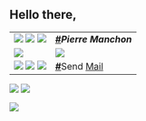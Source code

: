 Hello there,
----
| | |
|---|---|
|![](https://img.shields.io/static/v1?label=&labelColor=313131&message=pierre-manchon&color=181717&style=flat&logo=github&link=https://github.com/pierre-manchon) ![](https://img.shields.io/static/v1?label=&labelColor=313131&message=pierre-manchon&color=FCA121&style=flat&logo=gitlab&link=https://gitlab.com/pierre-manchon) ![](https://img.shields.io/static/v1?label=&labelColor=313131&message=pierre-manchon&color=0052CC&style=flat&logo=bitbucket&link=https://bitbucket.org/pierre-manchon/)|[***#***]()***Pierre Manchon***|
|<img src="https://github-readme-stats.vercel.app/api/pin/?username=pierre-manchon&repo=SIDM&title_color=999999&icon_color=ffffff&&text_color=999999&&bg_color=313131"/>|![](https://avatars3.githubusercontent.com/u/7117149?s=125&u=5a99ef1504a3ad0c72f2dc890d90bed40ad60a8a&v=4)|
|![](https://img.shields.io/static/v1?label=&labelColor=313131&message=@pierre-manchon&color=0A0A0A&style=flat&logo=medium&link=https://medium.com/@pierre.manchon) ![](https://img.shields.io/static/v1?label=&labelColor=313131&message=pierremanchon&color=12100E&style=flat&logo=dev.to&link=https://dev.to/pierremanchon) ![](https://img.shields.io/static/v1?label=&labelColor=313131&message=pierre-manchon&color=0077B5&style=flat&logo=linkedin&link=https://www.linkedin.com/in/pierre-manchon/)|[***#***]()Send [Mail](mailto:pierre.manchon@pm.me)|

![](https://img.shields.io/static/v1?label=&labelColor=313131&message=pierre-m&color=3775A9&style=flat&logo=pypi&link=https://pypi.org/user/pierre-m/)
![](https://img.shields.io/static/v1?label=&labelColor=313131&message=pierremanchon&color=2496ED&style=flat&logo=docker&link=https://hub.docker.com/u/pierremanchon)

<!--
Tests
![](https://img.shields.io/static/v1?label=&labelColor=313131&message=SIDM&color=F44A6A&style=flat&logo=codefactor&link=https://www.codefactor.io/repository/github/pierrot-m/sidm)
![](https://img.shields.io/static/v1?label=&labelColor=313131&message=SIDM&color=3F5767&style=flat&logo=coveralls&link=https://coveralls.io/github/pierrot-m/SIDM)
![](https://img.shields.io/static/v1?label=&labelColor=313131&message=SIDM&color=3EAAAF&style=flat&logo=travis-ci&link=https://travis-ci.org/github/pierre-manchon/SIDM)
![](https://img.shields.io/static/v1?label=&labelColor=313131&message=SIDM&color=000000&style=flat&logo=code-climate&link=https://codeclimate.com/github/pierrot-m/SIDM)
-->
![](https://media.giphy.com/media/uirZilfaQk85a/giphy.gif)
